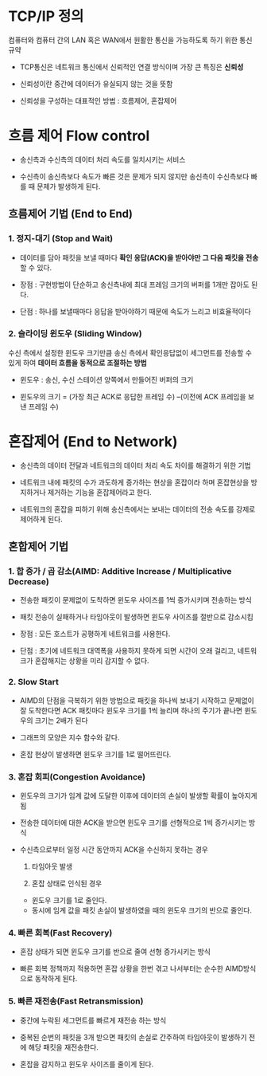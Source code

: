 # TCP/IP 정의
컴퓨터와 컴퓨터 간의 LAN 혹은 WAN에서 원활한 통신을 가능하도록 하기 위한 통신 규약

 - TCP통신은 네트워크 통신에서 신뢰적인 연결 방식이며 가장 큰 특징은 **신뢰성**
   
  - 신뢰성이란 중간에 데이터가 유실되지 않는 것을 뜻함    
   
   - 신뢰성을 구성하는 대표적인 방법 : 흐름제어, 혼잡제어  

# 흐름 제어 Flow control

 - 송신측과 수신측의 데이터 처리 속도를 일치시키는 서비스
   
   
 - 수신측이 송신측보다 속도가 빠른 것은 문제가 되지 않지만 송신측이 수신측보다 빠를 때 문제가 발생하게 된다.    

## 흐름제어 기법 (End to End)

### **1. 정지-대기 (Stop and Wait)**

 - 데이터를 담아 패킷을 보낼 때마다 **확인 응답(ACK)을 받아야만 그 다음 패킷을 전송**할 수 있다.
   
 - 장점 : 구현방법이 단순하고 송신측내에 최대 프레임 크기의 버퍼를 1개만 잡아도 된다.
 - 단점 : 하나를 보낼때마다 응답을 받아야하기 때문에 속도가 느리고 비효율적이다

### **2. 슬라이딩 윈도우 (Sliding Window)**

수신 측에서 설정한 윈도우 크기만큼 송신 측에서 확인응답없이 세그먼트를 전송할 수 있게 하여 **데이터 흐름을 동적으로 조절하는 방법**

- 윈도우 : 송신, 수신 스테이션 양쪽에서 만들어진 버퍼의 크기

- 윈도우의 크기 = (가장 최근 ACK로 응답한 프레임 수) –(이전에 ACK 프레임을 보낸 프레임 수)

# 혼잡제어 (End to Network)

- 송신측의 데이터 전달과 네트워크의 데이터 처리 속도 차이를 해결하기 위한 기법

- 네트워크 내에 패킷의 수가 과도하게 증가하는 현상을 혼잡이라 하며 혼잡현상을 방지하거나 제거하는 기능을 혼잡제어라고 한다.

- 네트워크의 혼잡을 피하기 위해 송신측에서는 보내는 데이터의 전송 속도를 강제로 제어하게 된다.

## 혼합제어 기법  

### **1. 합 증가 / 곱 감소(AIMD: Additive Increase / Multiplicative Decrease)**

- 전송한 패킷이 문제없이 도착하면 윈도우 사이즈를 1씩 증가시키며 전송하는 방식

 

 - 패킷 전송이 실패하거나 타임아웃이 발생하면 윈도우 사이즈를 절반으로 감소시킴

 - 장점 : 모든 호스트가 공평하게 네트워크를 사용한다.

 - 단점 : 초기에 네트워크 대역폭을 사용하지 못하게 되면 시간이 오래 걸리고, 네트워크가 혼잡해지는 상황을 미리 감지할 수 없다.

### **2. Slow Start**

- AIMD의 단점을 극복하기 위한 방법으로 패킷을 하나씩 보내기 시작하고 문제없이 잘 도착한다면 ACK 패킷마다 윈도우 크기를 1씩 늘리며 하나의 주기가 끝나면 윈도우의 크기는 2배가 된다

- 그래프의 모양은 지수 함수와 같다. 

- 혼잡 현상이 발생하면 윈도우 크기를 1로 떨어뜨린다.

### **3. 혼잡 회피(Congestion Avoidance)**

- 윈도우의 크기가 임계 값에 도달한 이후에 데이터의 손실이 발생할 확률이 높아지게 됨

- 전송한 데이터에 대한 ACK을 받으면 윈도우 크기를 선형적으로 1씩 증가시키는 방식

- 수신측으로부터 일정 시간 동안까지 ACK을 수신하지 못하는 경우

	1) 타임아웃 발생

	2) 혼잡 상태로 인식된 경우

	 - 윈도우 크기를 1로 줄인다. 
	 - 동시에 임계 값을 패킷 손실이 발생하였을 때의 윈도우 크기의 반으로 줄인다.

### **4. 빠른 회복(Fast Recovery)**

- 혼잡 상태가 되면 윈도우 크기를 반으로 줄여 선형 증가시키는 방식

- 빠른 회복 정책까지 적용하면 혼잡 상황을 한번 겪고 나서부터는 순수한 AIMD방식으로 동작하게 된다.

### **5. 빠른 재전송(Fast Retransmission)**

- 중간에 누락된 세그먼트를 빠르게 재전송 하는 방식

- 중복된 순번의 패킷을 3개 받으면 패킷의 손실로 간주하여 타임아웃이 발생하기 전에 해당 패킷을 재전송한다.

- 혼잡을 감지하고 윈도우 사이즈를 줄이게 된다.




